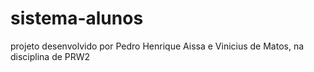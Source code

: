 # sistema-alunos

projeto desenvolvido por Pedro Henrique Aissa e Vinicius de Matos, na disciplina de PRW2
